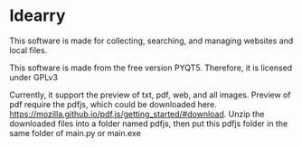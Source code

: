 # Idearry
This software is made for collecting, searching, and managing websites and local files.

This software is made from the free version PYQT5. Therefore, it is licensed under GPLv3

Currently, it support the preview of txt, pdf, web, and all images.
Preview of pdf require the pdfjs, which could be downloaded here. https://mozilla.github.io/pdf.js/getting_started/#download. Unzip the downloaded files into a folder named pdfjs, then put this pdfjs folder in the same folder of main.py or main.exe
